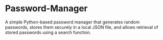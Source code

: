 # Password-Manager
A simple Python-based password manager that generates random passwords, stores them securely in a local JSON file, and allows retrieval of stored passwords using a search function.
